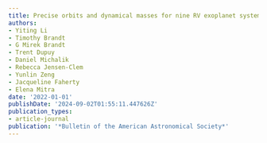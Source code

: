 ```yaml
---
title: Precise orbits and dynamical masses for nine RV exoplanet systems
authors:
- Yiting Li
- Timothy Brandt
- G Mirek Brandt
- Trent Dupuy
- Daniel Michalik
- Rebecca Jensen-Clem
- Yunlin Zeng
- Jacqueline Faherty
- Elena Mitra
date: '2022-01-01'
publishDate: '2024-09-02T01:55:11.447626Z'
publication_types:
- article-journal
publication: '*Bulletin of the American Astronomical Society*'
---
```

